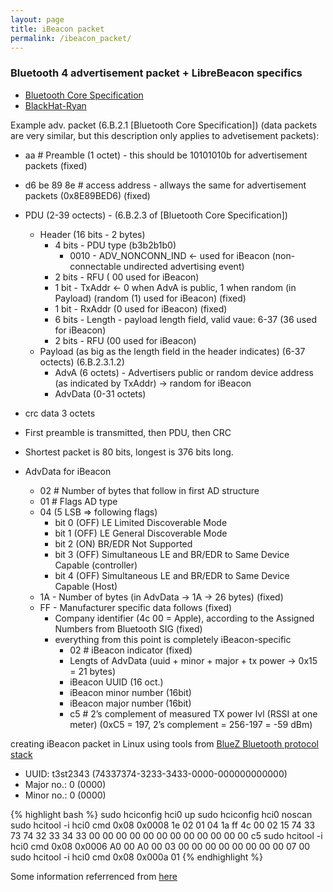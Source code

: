 ```yaml
---
layout: page
title: iBeacon packet
permalink: /ibeacon_packet/
---
```


### Bluetooth 4 advertisement packet + LibreBeacon specifics

  * [Bluetooth Core Specification](https://www.bluetooth.org/en-us/specification/adopted-specifications)
  * [BlackHat-Ryan](https://media.blackhat.com/us-13/us-13-Ryan-Bluetooth-Smart-The-Good-The-Bad-The-Ugly-and-The-Fix.pdf)

Example adv. packet (6.B.2.1 [Bluetooth Core Specification]) (data packets are very similar, but this description only applies to advetisement packets):

  * aa                # Preamble (1 octet) - this should be 10101010b for advertisement packets (fixed)
  * d6 be 89 8e       # access address - allways the same for advertisement packets (0x8E89BED6) (fixed)
  * PDU (2-39 octects) - (6.B.2.3 of [Bluetooth Core Specification])
    * Header (16 bits - 2 bytes)
      * 4 bits - PDU type (b3b2b1b0)
        * 0010 - ADV_NONCONN_IND <- used for iBeacon (non-connectable undirected advertising event)
      * 2 bits - RFU ( 00 used for iBeacon)
      * 1 bit  - TxAddr <- 0 when AdvA is public, 1 when random (in Payload) (random (1) used for iBeacon) (fixed)
      * 1 bit  - RxAddr (0 used for iBeacon) (fixed)
      * 6 bits - Length - payload length field, valid vaue: 6-37 (36 used for iBeacon)
      * 2 bits - RFU (00 used for iBeacon)
    * Payload (as big as the length field in the header indicates) (6-37 octects) (6.B.2.3.1.2)
      * AdvA (6 octets) - Advertisers public or random device address (as indicated by TxAddr) -> random for iBeacon
      * AdvData (0-31 octets)
  * crc data 3 octets
  * First preamble is transmitted, then PDU, then CRC
  * Shortest packet is 80 bits, longest is 376 bits long.

  * AdvData for iBeacon
    * 02 # Number of bytes that follow in first AD structure
    * 01 # Flags AD type
    * 04 (5 LSB => following flags)
      * bit 0 (OFF)  LE Limited Discoverable Mode
      * bit 1 (OFF)  LE General Discoverable Mode
      * bit 2 (ON)   BR/EDR Not Supported
      * bit 3 (OFF)  Simultaneous LE and BR/EDR to Same Device Capable (controller)
      * bit 4 (OFF)  Simultaneous LE and BR/EDR to Same Device Capable (Host)
    * 1A - Number of bytes (in AdvData -> 1A -> 26 bytes) (fixed)
    * FF - Manufacturer specific data follows (fixed)
      * Company identifier (4c 00 = Apple), according to the Assigned Numbers from Bluetooth SIG (fixed)
      * everything from this point is completely iBeacon-specific
          * 02 # iBeacon indicator (fixed)
          * Lengts of AdvData (uuid + minor + major + tx power -> 0x15 = 21 bytes)
          * iBeacon UUID (16 oct.)
          * iBeacon minor number (16bit)
          * iBeacon major number (16bit)
          * c5 # 2’s complement of measured TX power lvl (RSSI at one meter) (0xC5 = 197, 2’s complement = 256-197 = -59 dBm)

creating iBeacon packet in Linux using tools from [BlueZ Bluetooth protocol stack](http://www.bluez.org/)

  * UUID:      t3st2343 (74337374-3233-3433-0000-000000000000)
  * Major no.: 0        (0000)
  * Minor no.: 0        (0000)

{% highlight bash %}
sudo hciconfig hci0 up
sudo hciconfig hci0 noscan
sudo hcitool -i hci0 cmd 0x08 0x0008 1e 02 01 04 1a ff 4c 00 02 15 74 33 73 74 32 33 34 33 00 00 00 00 00 00 00 00 00 00 00 00 c5
sudo hcitool -i hci0 cmd 0x08 0x0006 A0 00 A0 00 03 00 00 00 00 00 00 00 00 07 00
sudo hcitool -i hci0 cmd 0x08 0x000a 01
{% endhighlight %}

Some information referrenced from [here](http://stackoverflow.com/questions/18906988/what-is-the-ibeacon-bluetooth-profile)
